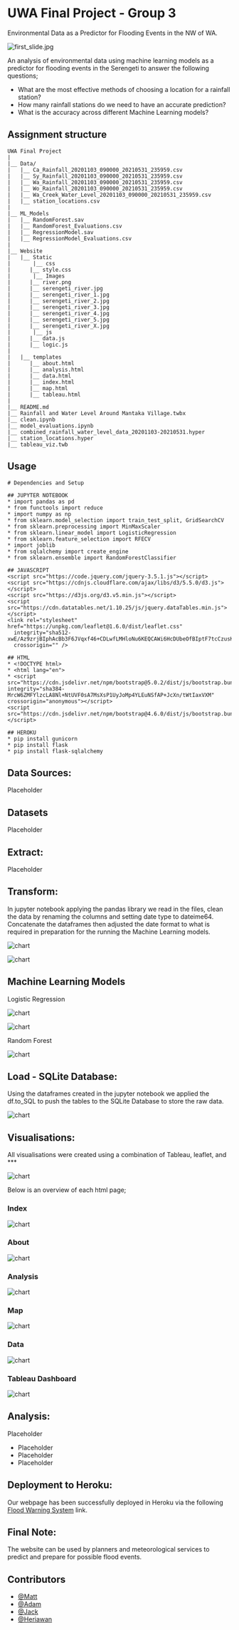 # UWA Final Project - Group 3
Environmental Data as a Predictor for Flooding Events in the NW of WA.


![first_slide.jpg](https://github.com/EpicTomatoSauce/uwa_final_project/blob/main/Website/static/Images/first_slide.jpg)

An analysis of environmental data using machine learning models as a predictor for flooding events in the Serengeti to answer the following questions;

* What are the most effective methods of choosing a location for a rainfall station? 
* How many rainfall stations do we need to have an accurate prediction?
* What is the accuracy across different Machine Learning models?


## Assignment structure
```
UWA Final Project
| 
|__ Data/
|   |__ Ca_Rainfall_20201103_090000_20210531_235959.csv
|   |__ Sy_Rainfall_20201103_090000_20210531_235959.csv
|   |__ Wa_Rainfall_20201103_090000_20210531_235959.csv
|   |__ Wo_Rainfall_20201103_090000_20210531_235959.csv
|   |__ Wa_Creek_Water_Level_20201103_090000_20210531_235959.csv
|   |__ station_locations.csv 
|
|__ ML_Models
|   |__ RandomForest.sav
|   |__ RandomForest_Evaluations.csv
|   |__ RegressionModel.sav
|   |__ RegressionModel_Evaluations.csv
|
|__ Website
|   |__ Static
|       |__ css
|	   |__ style.css
|       |__ Images
|	   |__ river.png
|	   |__ serengeti_river.jpg
|	   |__ serengeti_river_1.jpg
|	   |__ serengeti_river_2.jpg
|	   |__ serengeti_river_3.jpg
|	   |__ serengeti_river_4.jpg
|	   |__ serengeti_river_5.jpg
|	   |__ serengeti_river_X.jpg
|       |__ js
|	   |__ data.js
|	   |__ logic.js
|
|   |__ templates
|      |__ about.html
|      |__ analysis.html
|      |__ data.html
|      |__ index.html
|      |__ map.html
|      |__ tableau.html
|
|__ README.md
|__ Rainfall and Water Level Around Mantaka Village.twbx
|__ clean.ipynb
|__ model_evaluations.ipynb
|__ combined_rainfall_water_level_data_20201103-20210531.hyper
|__ station_locations.hyper
|__ tableau_viz.twb

```

## Usage

```
# Dependencies and Setup

## JUPYTER NOTEBOOK
* import pandas as pd
* from functools import reduce
* import numpy as np
* from sklearn.model_selection import train_test_split, GridSearchCV
* from sklearn.preprocessing import MinMaxScaler
* from sklearn.linear_model import LogisticRegression
* from sklearn.feature_selection import RFECV
* import joblib
* from sqlalchemy import create_engine
* from sklearn.ensemble import RandomForestClassifier

## JAVASCRIPT
<script src="https://code.jquery.com/jquery-3.5.1.js"></script>
<script src="https://cdnjs.cloudflare.com/ajax/libs/d3/5.5.0/d3.js"></script>
<script src="https://d3js.org/d3.v5.min.js"></script>
<script src="https://cdn.datatables.net/1.10.25/js/jquery.dataTables.min.js"></script>
<link rel="stylesheet" href="https://unpkg.com/leaflet@1.6.0/dist/leaflet.css"
  integrity="sha512-xwE/Az9zrjBIphAcBb3F6JVqxf46+CDLwfLMHloNu6KEQCAWi6HcDUbeOfBIptF7tcCzusKFjFw2yuvEpDL9wQ=="
  crossorigin="" />

## HTML
* <!DOCTYPE html>
* <html lang="en">
* <script src="https://cdn.jsdelivr.net/npm/bootstrap@5.0.2/dist/js/bootstrap.bundle.min.js" integrity="sha384-MrcW6ZMFYlzcLA8Nl+NtUVF0sA7MsXsP1UyJoMp4YLEuNSfAP+JcXn/tWtIaxVXM" crossorigin="anonymous"></script>
<script src="https://cdn.jsdelivr.net/npm/bootstrap@4.6.0/dist/js/bootstrap.bundle.min.js"</script>

## HEROKU
* pip install gunicorn
* pip install flask
* pip install flask-sqlalchemy

```

## Data Sources:

Placeholder

## Datasets 

Placeholder

## Extract:

Placeholder

## Transform:

In jupyter notebook applying the pandas library we read in the files, clean the data by renaming the columns and setting date type to dateime64. Concatenate the dataframes then adjusted the date format to what is required in preparation for the running the Machine Learning models.

![chart](https://github.com/EpicTomatoSauce/uwa_final_project/blob/main/Website/static/Images/clean1.png)

![chart](hhttps://github.com/EpicTomatoSauce/uwa_final_project/blob/main/Website/static/Images/clean2.PNG)

## Machine Learning Models

Logistic Regression

![chart](https://github.com/EpicTomatoSauce/uwa_final_project/blob/main/Website/static/Images/ML1.PNG)

![chart](https://github.com/EpicTomatoSauce/uwa_final_project/blob/main/Website/static/Images/ML1-1.PNG)

Random Forest

![chart](https://github.com/EpicTomatoSauce/uwa_final_project/blob/main/Website/static/Images/randomforest.PNG)

## Load - SQLite Database:

Using the dataframes created in the jupyter notebook we applied the df.to_SQL to push the tables to the SQLite Database to store the raw data.

![chart](https://github.com/EpicTomatoSauce/uwa_final_project/blob/main/Website/static/Images/placeholder)


## Visualisations:

All visualisations were created using a combination of Tableau, leaflet, and *** 

![chart](https://github.com/EpicTomatoSauce/uwa_final_project/blob/main/Website/static/Images/tableau.PNG)

Below is an overview of each html page;

### Index

![chart](https://github.com/EpicTomatoSauce/uwa_final_project/blob/main/Website/static/Images/index.PNG)

### About

![chart](https://github.com/EpicTomatoSauce/uwa_final_project/blob/main/Website/static/Images/placeholder)

### Analysis

![chart](https://github.com/EpicTomatoSauce/uwa_final_project/blob/main/Website/static/Images/placeholder)

### Map

![chart](https://github.com/EpicTomatoSauce/uwa_final_project/blob/main/Website/static/Images/placeholder)

### Data

![chart](https://github.com/EpicTomatoSauce/uwa_final_project/blob/main/Website/static/Images/placeholder)

### Tableau Dashboard

![chart](https://github.com/EpicTomatoSauce/uwa_final_project/blob/main/Website/static/Images/dashboard.PNG)


## Analysis:

Placeholder

* Placeholder
* Placeholder
* Placeholder


## Deployment to Heroku:

Our webpage has been successfully deployed in Heroku via the following [Flood Warning System](https://rainfall-in-serengeti.herokuapp.com/) link. 


## Final Note:

The website can be used by planners and meteorological services to predict and prepare for possible flood events.

## Contributors
- [@Matt](https://github.com/EpicTomatoSauce/)
- [@Adam](https://github.com/adamlever/)
- [@Jack](https://github.com/JackXinPan/)
- [@Heriawan](https://github.com/xsbaggages/)
